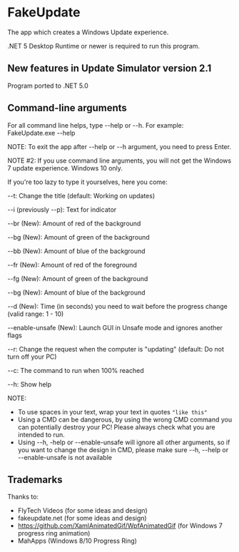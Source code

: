 # FakeUpdate
The app which creates a Windows Update experience.

.NET 5 Desktop Runtime or newer is required to run this program.

## New features in Update Simulator version 2.1

Program ported to .NET 5.0

## Command-line arguments
For all command line helps, type --help or --h. For example: FakeUpdate.exe --help

NOTE: To exit the app after --help or --h argument, you need to press Enter.

NOTE #2: If you use command line arguments, you will not get the Windows 7 update experience. Windows 10 only.

If you're too lazy to type it yourselves, here you come:

--t: Change the title (default: Working on updates)

--i (previously --p): Text for indicator

--br (New): Amount of red of the background

--bg (New): Amount of green of the background

--bb (New): Amount of blue of the background

--fr (New): Amount of red of the foreground

--fg (New): Amount of green of the background

--bg (New): Amount of blue of the background

--d (New): Time (in seconds) you need to wait before the progress change (valid range: 1 - 10)

--enable-unsafe (New): Launch GUI in Unsafe mode and ignores another flags

--r: Change the request when the computer is "updating" (default: Do not turn off your PC)

--c: The command to run when 100% reached

--h: Show help

NOTE:
  - To use spaces in your text, wrap your text in quotes `"like this"`
  - Using a CMD can be dangerous, by using the wrong CMD command you can potentially destroy your PC! Please always check what you are intended to run.
  - Using --h, -help or --enable-unsafe will ignore all other arguments, so if you want to change the design in CMD, please make sure --h, --help or --enable-unsafe is not available

## Trademarks
Thanks to:
  - FlyTech Videos (for some ideas and design)
  - fakeupdate.net (for some ideas and design)
  - https://github.com/XamlAnimatedGif/WpfAnimatedGif (for Windows 7 progress ring animation)
  - MahApps (Windows 8/10 Progress Ring)
